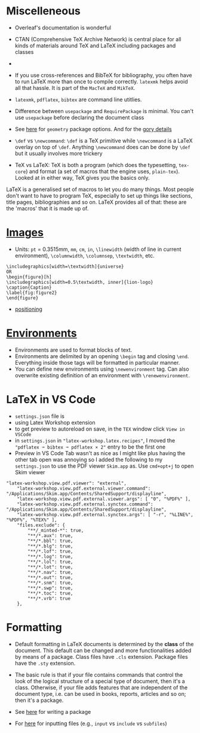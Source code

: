 # Miscelleneous
- Overleaf's documentation is wonderful
- CTAN (Comprehensive TeX Archive Network) is central place for all kinds of materials around TeX and LaTeX including packages and classes
- 
- If you use cross-references and BibTeX for bibliography, you often have to run LaTeX more than once to compile correctly. `latexmk` helps avoid all that hassle. It is part of the `MacTeX` and `MikTeX`. 
- `latexmk`, `pdflatex`, `bibtex` are command line utitlies. 

- Difference between `usepackage` and `RequirePackage` is minimal. You can't use `usepackage` before declaring the document class

- See [here](https://www.overleaf.com/learn/latex/page_size_and_margins) for `geometry` package options. And for the [gory details](https://ctan.math.illinois.edu/macros/latex/contrib/geometry/geometry.pdf)

- `\def` vs `\newcommand`: `\def` is a TeX primitive while `\newcommand` is a LaTeX overlay on top of `\def`. Anything `\newcommand` does can be done by `\def` but it usually involves more trickery

- TeX vs LaTeX: TeX is both a program (which does the typesetting, `tex-core`) and format (a set of macros that the engine uses, `plain-tex`). Looked at in either way, TeX gives you the basics only. 

LaTeX is a generalised set of macros to let you do many things. Most people don't want to have to program TeX, especially to set up things like sections, title pages, bibliographies and so on. LaTeX provides all of that: these are the 'macros' that it is made up of.

# [Images](https://www.overleaf.com/learn/latex/Inserting_Images#Reference_guide)
- Units: `pt` = 0.3515mm, `mm`, `cm`, `in`, `\linewidth` (width of line in current environment), `\columnwidth`, `\columnsep`, `\textwidth`, etc.
```
\includegraphics[width=\textwidth]{universe}
OR 
\begin{figure}[h]
\includegraphics[width=0.5\textwidth, inner]{lion-logo}
\caption{Caption}
\label{fig:figure2}
\end{figure}
```
- [positioning](https://www.overleaf.com/learn/latex/Positioning_images_and_tables)

# [Environments](https://www.overleaf.com/learn/latex/Environments)
- Environments are used to format blocks of text. 
- Environments are delimited by an opening `\begin` tag and closing `\end`. Everything inside those tags will be formatted in particular manner. 
- You can define new environments using `\newenvironment` tag. Can also overwrite existing definition of an environment with `\renewenvironment`. 

# LaTeX in VS Code
- `settings.json` file is 
- using Latex Workshop extension
- to get preview to autoreload on save, in the `TEX` window click `View in VSCode`
- in `settings.json` in `"latex-workshop.latex.recipes"`, I moved the `"pdflatex ➞ bibtex ➞ pdflatex × 2"` entry to be the first one
- Preview in VS Code Tab wasn't as nice as I might like plus having the other tab open was annoying so I added the following to my `settings.json` to use the PDF viewer `Skim.app` as. Use `cmd+opt+j` to open Skim viewer
```
"latex-workshop.view.pdf.viewer": "external",
    "latex-workshop.view.pdf.external.viewer.command": "/Applications/Skim.app/Contents/SharedSupport/displayline",
    "latex-workshop.view.pdf.external.viewer.args": [ "0", "%PDF%" ],
    "latex-workshop.view.pdf.external.synctex.command": "/Applications/Skim.app/Contents/SharedSupport/displayline",
    "latex-workshop.view.pdf.external.synctex.args": [ "-r", "%LINE%", "%PDF%", "%TEX%" ],
    "files.exclude": {
        "**/_minted-*": true,
        "**/*.aux": true,
        "**/*.bbl": true,
        "**/*.blg": true,
        "**/*.lof": true,
        "**/*.log": true,
        "**/*.lol": true,
        "**/*.lot": true,
        "**/*.nav": true,
        "**/*.out": true,
        "**/*.snm": true,
        "**/*.swp": true,
        "**/*.toc": true,
        "**/*.vrb": true
    },
```

# Formatting
- Default formatting in LaTeX documents is determined by the **class** of the document. This default can be changed and more functionalities added by means of a package. Class files have `.cls` extension. Package files have the `.sty` extension.
- The basic rule is that if your file contains commands that control the look of the logical structure of a special type of document, then it's a class. Otherwise, if your file adds features that are independent of the document type, i.e. can be used in books, reports, articles and so on; then it's a package.
- See [here](https://www.overleaf.com/learn/latex/Writing_your_own_package) for writing a package

- For [here](https://www.overleaf.com/learn/latex/Management_in_a_large_project) for inputting files (e.g., `input` vs `include` vs `subfiles`)
